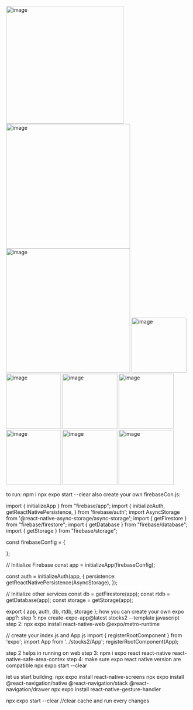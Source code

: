 <img width="321" alt="image" src="https://github.com/user-attachments/assets/0e807706-3c1d-4af5-a0aa-0d2b9ccc1863" />
<img width="339" alt="image" src="https://github.com/user-attachments/assets/7025235a-a614-4d7c-8c37-45b6d3abd654" />
<img width="339" alt="image" src="https://github.com/user-attachments/assets/2ad44cd9-dec6-4e54-8537-ddb710faf7ce" />

<img width="150" alt="image" src="https://github.com/user-attachments/assets/041098dd-529e-40e1-85de-b75a5820acb1" />
<img width="150" alt="image" src="https://github.com/user-attachments/assets/c5e07e51-47d8-4908-aa66-2ab0b14c1fc5" />
<img width="150" alt="image" src="https://github.com/user-attachments/assets/f13c1446-5de2-4510-a04d-af599cb73256" />
<img width="150" alt="image" src="https://github.com/user-attachments/assets/f162a8d1-fb3b-4978-a390-644b0368eb67" />
<img width="150" alt="image" src="https://github.com/user-attachments/assets/8a86de16-030b-4cda-99b3-7e10c749e580" />
<img width="150" alt="image" src="https://github.com/user-attachments/assets/a6317e0c-6923-4606-b410-e9907d9b3bd3" />
<img width="150" alt="image" src="https://github.com/user-attachments/assets/8616d063-55df-498b-91b1-c725f67d64d7" />


to run:
npm i
npx expo start --clear
also create your own firebaseCon.js:


import { initializeApp } from "firebase/app";
import {
 initializeAuth,
 getReactNativePersistence,
} from 'firebase/auth';
import AsyncStorage from '@react-native-async-storage/async-storage';
import { getFirestore } from "firebase/firestore";
import { getDatabase } from "firebase/database";
import { getStorage } from "firebase/storage";

const firebaseConfig = {

};

// Initialize Firebase
const app = initializeApp(firebaseConfig);

const auth = initializeAuth(app, {
 persistence: getReactNativePersistence(AsyncStorage),
});

// Initialize other services
const db = getFirestore(app);
const rtdb = getDatabase(app);
const storage = getStorage(app);

export { app, auth, db, rtdb, storage };
how you can create your own expo app?:
step 1: npx create-expo-app@latest stocks2 --template javascript 
step 2: npx expo install react-native-web @expo/metro-runtime   

// create your index.js and App.js 
import { registerRootComponent } from 'expo';
import App from '../stocks2/App';
registerRootComponent(App);



step 2 helps in running on web
step 3: npm i expo react react-native react-native-safe-area-contex
step 4: make sure expo react native version are compatible
npx expo start --clear

let us start building:
npx expo install react-native-screens
npx expo install @react-navigation/native @react-navigation/stack @react-navigation/drawer
npx expo install react-native-gesture-handler

 npx expo start --clear //clear cache and run every changes

